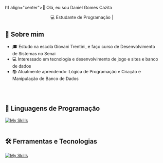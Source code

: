 h1 align="center">👋 Olá, eu sou Daniel Gomes Cazita </h1>

<p align="center">
  💻 Estudante de Programação | 
  
  ## 🚀 Sobre mim
- 🎓 Estudo na escola Giovani Trentini, e faço curso de Desenvolvimento de Sistemas no Senai
- 💻 Interessado em tecnologia e desenvolvimento de jogo e sites e banco de dados
- 📚 Atualmente aprendendo: Lógica de Programação e Criação e Manipulação de Banco de Dados
</p><br><br>


## 🚀 Linguagens de Programação
[![My Skills](https://skillicons.dev/icons?i=java,python,javascript,c,php)](https://skillicons.dev)<br><br>

## 🛠️ Ferramentas e Tecnologias
[![My Skills](https://skillicons.dev/icons?i=vscode,eclipse,mysql,bootstrap,git,github)](https://skillicons.dev)<br><br>

